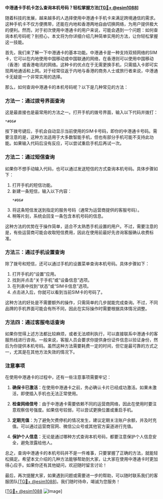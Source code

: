 **中港通卡手机卡怎么查询本机号码？轻松掌握方法[[TG💪+ @esim1088](https://t.me/s/esim1088)]**

随着科技的发展，越来越多的人选择使用中港通卡手机卡来满足跨境通信的需求。这种手机卡不仅方便携带，还能在内地和香港两地自由切换网络，为用户提供极大的便利。然而，对于初次使用中港通卡的用户来说，可能会遇到一个问题：如何查询本机号码呢？别担心，本文将为你详细介绍几种简单实用的方法，让你轻松掌握这一技能。

首先，我们来了解一下中港通卡的基本功能。中港通卡是一种支持双频网络的SIM卡，它可以在内地使用中国移动或中国联通的网络，在香港则可以使用中国移动（香港）或香港电讯的网络。这种卡的优点在于无需更换手机，只需插入卡即可实现两地通话和上网。对于经常往返于内地与香港的商务人士或旅行者来说，中港通卡无疑是一个非常实用的选择。

那么，如何查询中港通卡的本机号码呢？以下是几种常见的方法：

### 方法一：通过拨号界面查询

这是最直接也是最常用的方法之一。打开手机的拨号界面，输入以下代码并拨打：

```
*#06#
```

按下拨号键后，手机会自动显示当前使用的SIM卡号码，即你的中港通卡号码。需要注意的是，这种方法适用于大多数智能手机，但也有部分手机可能不支持此功能。如果输入代码后没有反应，可以尝试重启手机后再试一次。

### 方法二：通过短信查询

如果你不想手动输入代码，也可以通过发送短信的方式查询本机号码。具体步骤如下：

1. 打开手机的短信功能。
2. 新建一条短信，输入以下内容：
   ```
   *#06#
   ```
3. 将这条短信发送到指定的服务号码（通常为运营商提供的客服号码）。
4. 稍等片刻，系统会回复一条包含本机号码的信息。

这种方法的优势在于操作简单，适合不太熟悉手机设置的用户。不过，需要注意的是，有些运营商可能会收取短信费用，因此在使用前最好先咨询客服确认收费标准。

### 方法三：通过手机设置查询

除了拨号和短信，还可以通过手机的设置菜单查询本机号码。具体步骤如下：

1. 打开手机的“设置”应用。
2. 找到并点击“关于手机”或“设备信息”选项。
3. 在列表中找到“状态”或“SIM卡信息”选项。
4. 点击进入后，你就可以看到当前SIM卡的号码了。

这种方法的好处是不需要额外的操作，只需简单的几步就能完成查询。不过，不同品牌的手机界面可能会有所不同，因此在实际操作时需要根据具体情况调整。

### 方法四：通过客服电话查询

如果你觉得上述方法都比较麻烦，或者无法顺利执行，可以直接联系中港通卡的客服热线进行咨询。一般来说，客服人员会要求你提供身份证件信息以验证身份，然后为你提供本机号码。虽然这种方法需要耗费一定的时间，但它是最可靠的方式之一，尤其是在其他方法失效的情况下。

### 注意事项

在使用中港通卡的过程中，还有一些注意事项需要牢记：

1. **确保卡已激活**：在使用中港通卡之前，务必确认卡片已经成功激活。如果未激活，即使插入手机也无法正常使用。
   
2. **检查网络信号**：由于中港通卡需要依赖不同的运营商网络，因此在使用时要注意观察信号强度。如果信号较弱，可以尝试更换位置或重启手机。

3. **定期充值**：为了避免欠费停机的情况发生，建议定期关注账户余额，并及时充值。可以通过运营商官网、微信公众号或其他官方渠道进行充值。

4. **保护个人信息**：无论是通过哪种方式查询本机号码，都要注意保护个人信息安全，避免泄露给他人。

总之，查询中港通卡的本机号码并不是一件难事，只要掌握了正确的方法，就能轻松搞定。希望本文介绍的几种方法能够帮助到大家，让大家在使用中港通卡时更加得心应手。如果你还有其他疑问，欢迎随时留言讨论！

最后，再次提醒大家，如果遇到问题或需要进一步的帮助，可以随时联系我们的客服团队[[TG💪+ @esim1088](https://t.me/s/esim1088)]。我们随时待命，竭诚为您服务！

[[TG💪+ @esim1088](https://t.me/s/esim1088) ![Image](https://i.postimg.cc/4NQfJmqS/Snipaste-2025-05-13-00-14-12.png)]